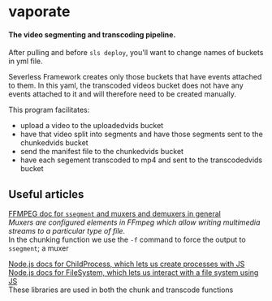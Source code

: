# vaporate
#### The video segmenting and transcoding pipeline. 

After pulling and before `sls deploy`, you'll want to change names of buckets in yml file.

Severless Framework creates only those buckets that have events attached to them. In this yaml, the transcoded videos bucket does not have any events attached to it and will therefore need to be created manually.

This program facilitates:

- upload a video to the uploadedvids bucket
- have that video split into segments and have those segments sent to the chunkedvids bucket
- send the manifest file to the chunkedvids bucket
- have each segement transcoded to mp4 and sent to the transcodedvids bucket


## Useful articles

[FFMPEG doc for `ssegment` and muxers and demuxers in general](https://ffmpeg.org/ffmpeg-formats.html#segment_002c-stream_005fsegment_002c-ssegment)
<br /> _Muxers are configured elements in FFmpeg which allow writing multimedia streams to a particular type of file._
<br /> In the chunking function we use the `-f` command to force the output to `ssegment`; a muxer

[Node.js docs for ChildProcess, which lets us create processes with JS](https://nodejs.org/api/child_process.html)<br />
[Node.js docs for FileSystem, which lets us interact with a file system using JS](https://nodejs.org/api/fs.html)<br />
These libraries are used in both the chunk and transcode functions